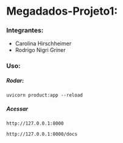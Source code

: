 # Megadados-Projeto1:

### Integrantes:
- Carolina Hirschheimer
- Rodrigo Nigri Griner

### Uso:
##### Rodar:
```uvicorn product:app --reload```

##### Acessar

```
http://127.0.0.1:8000 
```
```
http://127.0.0.1:8000/docs
```